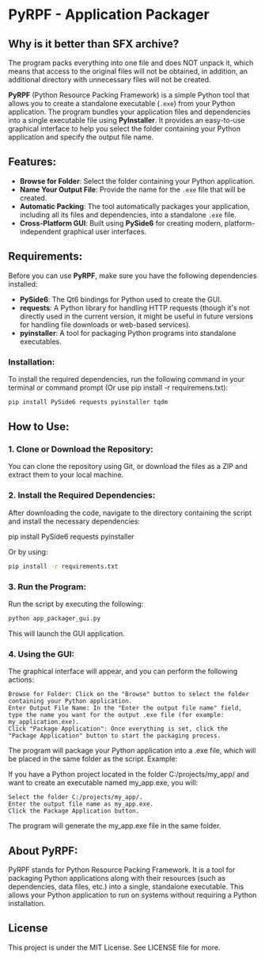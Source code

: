 # **PyRPF - Application Packager**

## Why is it better than SFX archive?

The program packs everything into one file and does NOT unpack it, which means that access to the original files will not be obtained, in addition, an additional directory with unnecessary files will not be created.

**PyRPF** (Python Resource Packing Framework) is a simple Python tool that allows you to create a standalone executable (`.exe`) from your Python application. The program bundles your application files and dependencies into a single executable file using **PyInstaller**. It provides an easy-to-use graphical interface to help you select the folder containing your Python application and specify the output file name.

## **Features**:
- **Browse for Folder**: Select the folder containing your Python application.
- **Name Your Output File**: Provide the name for the `.exe` file that will be created.
- **Automatic Packing**: The tool automatically packages your application, including all its files and dependencies, into a standalone `.exe` file.
- **Cross-Platform GUI**: Built using **PySide6** for creating modern, platform-independent graphical user interfaces.

## **Requirements**:
Before you can use **PyRPF**, make sure you have the following dependencies installed:

- **PySide6**: The Qt6 bindings for Python used to create the GUI.
- **requests**: A Python library for handling HTTP requests (though it's not directly used in the current version, it might be useful in future versions for handling file downloads or web-based services).
- **pyinstaller**: A tool for packaging Python programs into standalone executables.

### **Installation**:
To install the required dependencies, run the following command in your terminal or command prompt (Or use pip install -r requiremens.txt):

```bash
pip install PySide6 requests pyinstaller tqdm
```

## How to Use:

### 1. Clone or Download the Repository:

You can clone the repository using Git, or download the files as a ZIP and extract them to your local machine.

### 2. Install the Required Dependencies:

After downloading the code, navigate to the directory containing the script and install the necessary dependencies:

pip install PySide6 requests pyinstaller

Or by using:

```bash
pip install -r requirements.txt
```

### 3. Run the Program:

Run the script by executing the following:

```bash
python app_packager_gui.py
```

This will launch the GUI application.

### 4. Using the GUI:

The graphical interface will appear, and you can perform the following actions:

    Browse for Folder: Click on the "Browse" button to select the folder containing your Python application.
    Enter Output File Name: In the "Enter the output file name" field, type the name you want for the output .exe file (for example: my_application.exe).
    Click "Package Application": Once everything is set, click the "Package Application" button to start the packaging process.

The program will package your Python application into a .exe file, which will be placed in the same folder as the script.
Example:

If you have a Python project located in the folder C:/projects/my_app/ and want to create an executable named my_app.exe, you will:

    Select the folder C:/projects/my_app/.
    Enter the output file name as my_app.exe.
    Click the Package Application button.

The program will generate the my_app.exe file in the same folder.

## About PyRPF:

PyRPF stands for Python Resource Packing Framework. It is a tool for packaging Python applications along with their resources (such as dependencies, data files, etc.) into a single, standalone executable. This allows your Python application to run on systems without requiring a Python installation.

## License

This project is under the MIT License. See LICENSE file for more.
